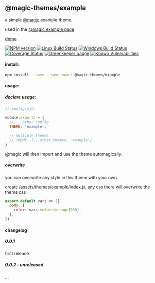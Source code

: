 ## @magic-themes/example

a simple [@magic](https://github.com/magic/core) example theme.

used in the [@magic example page](https://github.com/magic/example)

[demo](https://magic.github.io/example)

[![NPM version][npm-image]][npm-url]
[![Linux Build Status][travis-image]][travis-url]
[![Windows Build Status][appveyor-image]][appveyor-url]
[![Coverage Status][coveralls-image]][coveralls-url]
[![Greenkeeper badge][greenkeeper-image]][greenkeeper-url]
[![Known Vulnerabilities][snyk-image]][snyk-url]

[npm-image]: https://img.shields.io/npm/v/@magic-themes/example.svg
[npm-url]: https://www.npmjs.com/package/@magic-themes/example
[travis-image]: https://img.shields.io/travis/com/magic-themes/example/master
[travis-url]: https://travis-ci.com/magic-themes/example
[appveyor-image]: https://img.shields.io/appveyor/ci/magicthemes/example/master.svg
[appveyor-url]: https://ci.appveyor.com/project/magicthemes/example/branch/master
[coveralls-image]: https://coveralls.io/repos/github/magic-themes/example/badge.svg
[coveralls-url]: https://coveralls.io/github/magic-themes/example
[greenkeeper-image]: https://badges.greenkeeper.io/magic-themes/example.svg
[greenkeeper-url]: https://badges.greenkeeper.io/magic-themes/example.svg
[snyk-image]: https://snyk.io/test/github/magic-themes/example/badge.svg
[snyk-url]: https://snyk.io/test/github/magic-themes/example

#### install:
```bash
npm install --save --save-exact @magic-themes/example
```

#### usage:

##### declare usage:
```javascript
// config.mjs:

module.exports = {
  //... other config
  THEME: 'example',

  // multiple themes
  // THEME: [...other themes, 'example']
}
```

@magic will then import and use the theme automagically.

##### overwrite
you can overwrite any style in this theme with your own.

create /assets/themes/example/index.js, any css there will overwrite the theme css

```javascript
export default vars => ({
  body: {
    color: vars.colors.orange[900],
  },
})
```

#### changelog
##### 0.0.1
first release

##### 0.0.2 - unreleased
...
